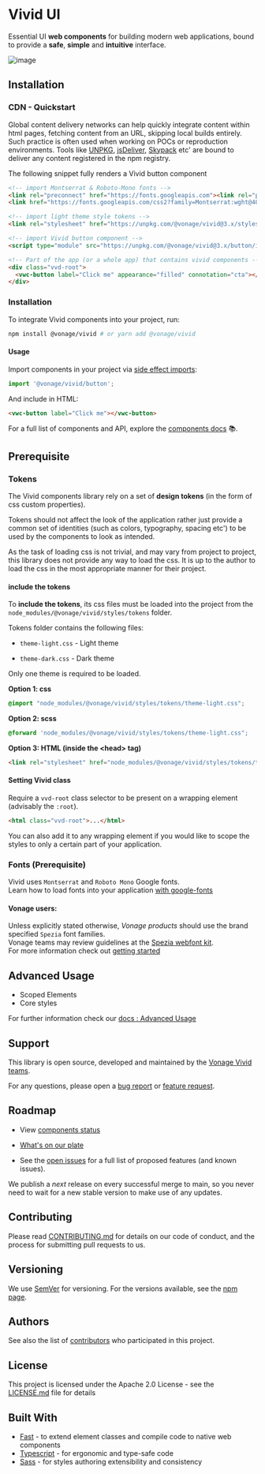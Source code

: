 
# Vivid UI

Essential UI **web components** for building modern web applications, bound to provide a **safe**, **simple** and **intuitive** interface.

![image](https://user-images.githubusercontent.com/10883919/189522882-968358df-ee7c-4256-b61b-550cf369a087.png)

## Installation

### CDN - Quickstart

Global content delivery networks can help quickly integrate content within html pages, fetching content from an URL, skipping local builds entirely.
Such practice is often used when working on POCs or reproduction environments.
Tools like [UNPKG](https://unpkg.com), [jsDeliver](https://www.jsdelivr.com), [Skypack](https://www.skypack.dev) etc' are bound to deliver any content registered in the npm registry.

The following snippet fully renders a Vivid button component

```html
<!-- import Montserrat & Roboto-Mono fonts -->
<link rel="preconnect" href="https://fonts.googleapis.com"><link rel="preconnect" href="https://fonts.gstatic.com" crossorigin>
<link href="https://fonts.googleapis.com/css2?family=Montserrat:wght@400;500;600&family=Roboto+Mono:wght@400;500&display=swap" rel="stylesheet">

<!-- import light theme style tokens -->
<link rel="stylesheet" href="https://unpkg.com/@vonage/vivid@3.x/styles/tokens/theme-light.css">

<!-- import Vivid button component -->
<script type="module" src="https://unpkg.com/@vonage/vivid@3.x/button/index.js"></script>

<!-- Part of the app (or a whole app) that contains vivid components -->
<div class="vvd-root">
  <vwc-button label="Click me" appearance="filled" connotation="cta"></vwc-button>
</div>
```

### Installation

To integrate Vivid components into your project, run:

```bash
npm install @vonage/vivid # or yarn add @vonage/vivid
```

#### Usage

Import components in your project via [side effect imports](https://developer.mozilla.org/en-US/docs/Web/JavaScript/Reference/Statements/import#import_a_module_for_its_side_effects_only):

```js
import '@vonage/vivid/button';
```

And include in HTML:

```html
<vwc-button label="Click me"></vwc-button>
```

For a full list of components and API, explore the [components docs](https://vivid.deno.dev/components/accordion/) 📚.

## Prerequisite
### Tokens

The Vivid components library rely on a set of **design tokens** (in the form of css custom properties).

Tokens should not affect the look of the application rather just provide a common set of identities (such as colors, typography, spacing etc') to be used by the components to look as intended.

As the task of loading css is not trivial, and may vary from project to project, this library does not provide any way to load the css. It is up to the author to load the css in the most appropriate manner for their project.

#### include the tokens
To **include the tokens**, its css files must be loaded into the project from the `node_modules/@vonage/vivid/styles/tokens` folder.

Tokens folder contains the following files:

- `theme-light.css` - Light theme

- `theme-dark.css` - Dark theme

Only one theme is required to be loaded.


**Option 1: css**
```css
@import "node_modules/@vonage/vivid/styles/tokens/theme-light.css";
```

**Option 2: scss**
```css
@forward 'node_modules/@vonage/vivid/styles/tokens/theme-light.css";
``` 

**Option 3: HTML (inside the &lt;head> tag)**
```html
<link rel="stylesheet" href="node_modules/@vonage/vivid/styles/tokens/theme-light.css" media="all">
```

#### Setting Vivid class
Require a `vvd-root` class selector to be present on a wrapping element (advisably the `:root`).

```html
<html class="vvd-root">...</html>
```

You can also add it to any wrapping element if you would like to scope the styles to only a certain part of your application.



### Fonts (Prerequisite)

Vivid uses `Montserrat` and `Roboto Mono` Google fonts.  
Learn how to load fonts into your application [with google-fonts](https://fonts.google.com/knowledge/using_type/using_web_fonts_from_a_font_delivery_service#loading-web-fonts)

#### Vonage users:
Unless explicitly stated otherwise, *Vonage products* should use the brand specified `Spezia` font families.  
Vonage teams may review guidelines at the [Spezia webfont kit](https://github.com/Vonage/spezia-webfont-kit).  
For more information check out [getting started](add/link) 




## Advanced Usage
- Scoped Elements
- Core styles

For further information check our [docs : Advanced Usage](link)


## Support

This library is open source, developed and maintained by the [Vonage Vivid teams](https://github.com/orgs/Vonage/teams/vivid/teams).

For any questions, please open a [bug report](https://github.com/Vonage/vivid-3/issues/new?assignees=yonatankra%2C+rachelbt%2C+rinaok%2C+yinonov&labels=bug&template=bug_report.yml&title=%5BYOUR+TITLE%5D%3A+Brief+description) or [feature request](https://github.com/Vonage/vivid-3/issues/new?assignees=yonatankra%2C+rachelbt%2C+rinaok%2C+yinonov&labels=Feature+request&template=feature_request.yml&title=%5BYOUR+TITLE%5D%3A+Brief+description).

## Roadmap

- View [components status](https://github.com/orgs/Vonage/projects/6)

- [What's on our plate](https://github.com/orgs/Vonage/projects/3/views/7)

- See the [open issues](https://github.com/vonage/vivid-3/issues) for a full list of proposed features (and known issues).

We publish a *next* release on every successful merge to main, so you never need to wait for a new stable version to make use of any updates.

## Contributing

Please read [CONTRIBUTING.md](https://github.com/Vonage/vivid-3/blob/main/.github/CONTRIBUTING.md) for details on our code of conduct, and the process for submitting pull requests to us.

## Versioning

We use [SemVer](http://semver.org/) for versioning. For the versions available, see the [npm page](https://www.npmjs.com/package/@vonage/vivid).

## Authors

See also the list of [contributors](https://github.com/Vonage/vivid-3/graphs/contributors) who participated in this project.

## License

This project is licensed under the Apache 2.0 License - see the [LICENSE.md](https://github.com/Vonage/vivid-3/blob/main/LICENSE.md) file for details

<!-- ## Acknowledgments

- Hat tip to anyone whose code was used
- Inspiration
- etc -->

## Built With

- [Fast](https://www.fast.design) - to extend element classes and compile code to native web components
- [Typescript](https://www.typescriptlang.org) - for ergonomic and type-safe code
- [Sass](https://sass-lang.com) - for styles authoring extensibility and consistency

